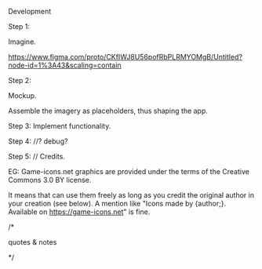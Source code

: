 
Development 

Step 1:

Imagine.

https://www.figma.com/proto/CKfIWJ8U56pofRbPLRMYOMgB/Untitled?node-id=1%3A43&scaling=contain




Step 2:

Mockup.

Assemble the imagery as placeholders, thus shaping the app.


Step 3: Implement functionality.


Step 4:  //? debug?

Step 5: // Credits.

EG: Game-icons.net graphics are provided under the terms of the Creative Commons 3.0 BY license.

It means that can use them freely as long as you credit the original author in your creation (see below). A mention like "Icons made by {author;}. Available on https://game-icons.net" is fine.

/*

quotes & notes








*/
